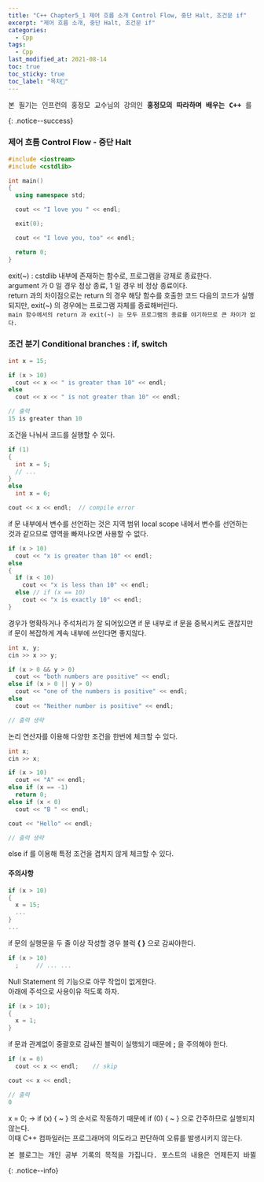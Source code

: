 ```yaml
---
title: "C++ Chapter5_1 제어 흐름 소개 Control Flow, 중단 Halt, 조건문 if"
excerpt: "제어 흐름 소개, 중단 Halt, 조건문 if"
categories:
  - Cpp
tags:
  - Cpp
last_modified_at: 2021-08-14
toc: true
toc_sticky: true
toc_label: "목차👀"
---
```


<pre>본 필기는 인프런의 홍정모 교수님의 강의인 <b>홍정모의 따라하며 배우는 C++</b> 를 듣고 작성합니다.</pre>{: .notice--success}

### 제어 흐름 Control Flow - 중단 Halt
```cpp
#include <iostream>
#include <cstdlib>

int main()
{
  using namespace std;

  cout << "I love you " << endl;

  exit(0);	

  cout << "I love you, too" << endl;

  return 0;
}
```
exit(~) : cstdlib 내부에 존재하는 함수로, 프로그램을 강제로 종료한다.    
argument 가 0 일 경우 정상 종료, 1 일 경우 비 정상 종료이다.    
return 과의 차이점으로는 return 의 경우 해당 함수를 호출한 코드 다음의 코드가 실행되지만, exit(~) 의 경우에는 프로그램 자체를 종료해버린다.    
`main 함수에서의 return 과 exit(~) 는 모두 프로그램의 종료를 야기하므로 큰 차이가 없다.`

### 조건 분기 Conditional branches : if, switch
```cpp
int x = 15;

if (x > 10)
  cout << x << " is greater than 10" << endl;
else
  cout << x << " is not greater than 10" << endl;

// 출력
15 is greater than 10
```
조건을 나눠서 코드를 실행할 수 있다.

```cpp
if (1)
{
  int x = 5;
  // ...
}
else
  int x = 6;

cout << x << endl;  // compile error
```
if 문 내부에서 변수를 선언하는 것은 지역 범위 local scope 내에서 변수를 선언하는 것과 같으므로 영역을 빠져나오면 사용할 수 없다.

```cpp
if (x > 10)
  cout << "x is greater than 10" << endl;
else 
{
  if (x < 10)
    cout << "x is less than 10" << endl;
  else // if (x == 10)
    cout << "x is exactly 10" << endl;
}
```
경우가 명확하거나 주석처리가 잘 되어있으면 if 문 내부로 if 문을 중복시켜도 괜찮지만 if 문이 복잡하게 계속 내부에 쓰인다면 좋지않다.

```cpp
int x, y;
cin >> x >> y;

if (x > 0 && y > 0)
  cout << "both numbers are positive" << endl;
else if (x > 0 || y > 0)
  cout << "one of the numbers is positive" << endl;
else
  cout << "Neither number is positive" << endl;

// 출력 생략
```
논리 연산자를 이용해 다양한 조건을 한번에 체크할 수 있다.

```cpp
int x;
cin >> x;

if (x > 10)
  cout << "A" << endl;
else if (x == -1)
  return 0;
else if (x < 0)
  cout << "B " << endl;

cout << "Hello" << endl;

// 출력 생략
```
else if 를 이용해 특정 조건을 겹치지 않게 체크할 수 있다.

#### 주의사항
```cpp
if (x > 10)
{
  x = 15;
  ...
}
...
```
if 문의 실행문을 두 줄 이상 작성할 경우 블럭 **{ }** 으로 감싸야한다. 

```cpp
if (x > 10)	
  ;		// ... ... 
```
Null Statement 의 기능으로 아무 작업이 없게한다.    
아래에 주석으로 사용이유 적도록 하자.

```cpp
if (x > 10);
{
  x = 1;
}
```
if 문과 관계없이 중괄호로 감싸진 블럭이 실행되기 때문에 **;** 을 주의해야 한다. 

```cpp
if (x = 0)	
  cout << x << endl;	// skip

cout << x << endl;		

// 출력
0
```
x = 0; -> if (x) { ~ } 의 순서로 작동하기 때문에 if (0) { ~ } 으로 간주하므로 실행되지 않는다.    
이때 C++ 컴파일러는 프로그래머의 의도라고 판단하여 오류를 발생시키지 않는다.

<pre>본 블로그는 개인 공부 기록의 목적을 가집니다. 포스트의 내용은 언제든지 바뀔 수 있습니다.</pre>{: .notice--info}